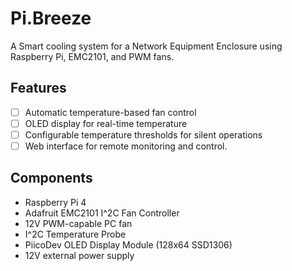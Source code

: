 # Pi.Breeze

A Smart cooling system for a Network Equipment Enclosure using Raspberry Pi, EMC2101, and PWM fans.

## Features
- [ ] Automatic temperature-based fan control
- [ ] OLED display for real-time temperature
- [ ] Configurable temperature thresholds for silent operations
- [ ] Web interface for remote monitoring and control.

## Components
- Raspberry Pi 4
- Adafruit EMC2101 I^2C Fan Controller
- 12V PWM-capable PC fan
- I^2C Temperature Probe
- PiicoDev OLED Display Module (128x64 SSD1306)
- 12V external power supply
